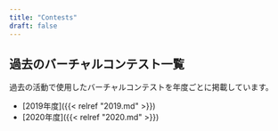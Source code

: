 ```yaml
---
title: "Contests"
draft: false
---
```


## 過去のバーチャルコンテスト一覧

過去の活動で使用したバーチャルコンテストを年度ごとに掲載しています。

- [2019年度]({{< relref "2019.md" >}})
- [2020年度]({{< relref "2020.md" >}})
